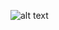 ![alt text](http://https://github.com/akbarmaulana0204/Git-Introduction/blob/2b9fcdf47a0a9d43e2873c95a9f5e77b25c72fe2/Akbar%20Maulana%20Nugraha_Institut%20Teknologi%20Bandung/Identitas.md.png/to/image.jpg)
